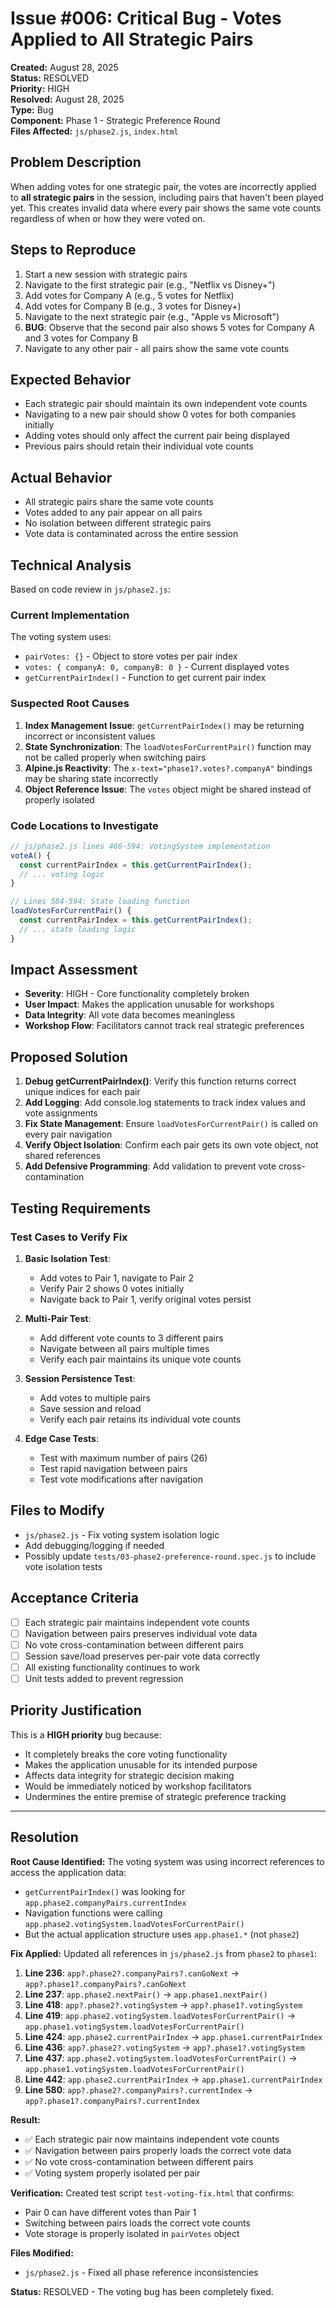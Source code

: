 # Issue #006: Critical Bug - Votes Applied to All Strategic Pairs

**Created:** August 28, 2025  
**Status:** RESOLVED  
**Priority:** HIGH  
**Resolved:** August 28, 2025  
**Type:** Bug  
**Component:** Phase 1 - Strategic Preference Round  
**Files Affected:** `js/phase2.js`, `index.html`

## Problem Description

When adding votes for one strategic pair, the votes are incorrectly applied to **all strategic pairs** in the session, including pairs that haven't been played yet. This creates invalid data where every pair shows the same vote counts regardless of when or how they were voted on.

## Steps to Reproduce

1. Start a new session with strategic pairs
2. Navigate to the first strategic pair (e.g., "Netflix vs Disney+")
3. Add votes for Company A (e.g., 5 votes for Netflix)
4. Add votes for Company B (e.g., 3 votes for Disney+)
5. Navigate to the next strategic pair (e.g., "Apple vs Microsoft")
6. **BUG**: Observe that the second pair also shows 5 votes for Company A and 3 votes for Company B
7. Navigate to any other pair - all pairs show the same vote counts

## Expected Behavior

- Each strategic pair should maintain its own independent vote counts
- Navigating to a new pair should show 0 votes for both companies initially
- Adding votes should only affect the current pair being displayed
- Previous pairs should retain their individual vote counts

## Actual Behavior

- All strategic pairs share the same vote counts
- Votes added to any pair appear on all pairs
- No isolation between different strategic pairs
- Vote data is contaminated across the entire session

## Technical Analysis

Based on code review in `js/phase2.js`:

### Current Implementation
The voting system uses:
- `pairVotes: {}` - Object to store votes per pair index
- `votes: { companyA: 0, companyB: 0 }` - Current displayed votes
- `getCurrentPairIndex()` - Function to get current pair index

### Suspected Root Causes

1. **Index Management Issue**: `getCurrentPairIndex()` may be returning incorrect or inconsistent values
2. **State Synchronization**: The `loadVotesForCurrentPair()` function may not be called properly when switching pairs
3. **Alpine.js Reactivity**: The `x-text="phase1?.votes?.companyA"` bindings may be sharing state incorrectly
4. **Object Reference Issue**: The `votes` object might be shared instead of properly isolated

### Code Locations to Investigate

```javascript
// js/phase2.js lines 466-594: VotingSystem implementation
voteA() {
  const currentPairIndex = this.getCurrentPairIndex();
  // ... voting logic
}

// Lines 584-594: State loading function
loadVotesForCurrentPair() {
  const currentPairIndex = this.getCurrentPairIndex();
  // ... state loading logic
}
```

## Impact Assessment

- **Severity**: HIGH - Core functionality completely broken
- **User Impact**: Makes the application unusable for workshops
- **Data Integrity**: All vote data becomes meaningless
- **Workshop Flow**: Facilitators cannot track real strategic preferences

## Proposed Solution

1. **Debug getCurrentPairIndex()**: Verify this function returns correct unique indices for each pair
2. **Add Logging**: Add console.log statements to track index values and vote assignments
3. **Fix State Management**: Ensure `loadVotesForCurrentPair()` is called on every pair navigation
4. **Verify Object Isolation**: Confirm each pair gets its own vote object, not shared references
5. **Add Defensive Programming**: Add validation to prevent vote cross-contamination

## Testing Requirements

### Test Cases to Verify Fix

1. **Basic Isolation Test**:
   - Add votes to Pair 1, navigate to Pair 2
   - Verify Pair 2 shows 0 votes initially
   - Navigate back to Pair 1, verify original votes persist

2. **Multi-Pair Test**:
   - Add different vote counts to 3 different pairs
   - Navigate between all pairs multiple times
   - Verify each pair maintains its unique vote counts

3. **Session Persistence Test**:
   - Add votes to multiple pairs
   - Save session and reload
   - Verify each pair retains its individual vote counts

4. **Edge Case Tests**:
   - Test with maximum number of pairs (26)
   - Test rapid navigation between pairs
   - Test vote modifications after navigation

## Files to Modify

- `js/phase2.js` - Fix voting system isolation logic
- Add debugging/logging if needed
- Possibly update `tests/03-phase2-preference-round.spec.js` to include vote isolation tests

## Acceptance Criteria

- [ ] Each strategic pair maintains independent vote counts
- [ ] Navigation between pairs preserves individual vote data
- [ ] No vote cross-contamination between different pairs
- [ ] Session save/load preserves per-pair vote data correctly
- [ ] All existing functionality continues to work
- [ ] Unit tests added to prevent regression

## Priority Justification

This is a **HIGH priority** bug because:
- It completely breaks the core voting functionality
- Makes the application unusable for its intended purpose
- Affects data integrity for strategic decision making
- Would be immediately noticed by workshop facilitators
- Undermines the entire premise of strategic preference tracking

---

## Resolution

**Root Cause Identified:**
The voting system was using incorrect references to access the application data:
- `getCurrentPairIndex()` was looking for `app.phase2.companyPairs.currentIndex` 
- Navigation functions were calling `app.phase2.votingSystem.loadVotesForCurrentPair()`
- But the actual application structure uses `app.phase1.*` (not `phase2`)

**Fix Applied:**
Updated all references in `js/phase2.js` from `phase2` to `phase1`:

1. **Line 236**: `app?.phase2?.companyPairs?.canGoNext` → `app?.phase1?.companyPairs?.canGoNext`
2. **Line 237**: `app.phase2.nextPair()` → `app.phase1.nextPair()`
3. **Line 418**: `app?.phase2?.votingSystem` → `app?.phase1?.votingSystem`
4. **Line 419**: `app.phase2.votingSystem.loadVotesForCurrentPair()` → `app.phase1.votingSystem.loadVotesForCurrentPair()`
5. **Line 424**: `app.phase2.currentPairIndex` → `app.phase1.currentPairIndex`
6. **Line 436**: `app?.phase2?.votingSystem` → `app?.phase1?.votingSystem`
7. **Line 437**: `app.phase2.votingSystem.loadVotesForCurrentPair()` → `app.phase1.votingSystem.loadVotesForCurrentPair()`
8. **Line 442**: `app.phase2.currentPairIndex` → `app.phase1.currentPairIndex`
9. **Line 580**: `app?.phase2?.companyPairs?.currentIndex` → `app?.phase1?.companyPairs?.currentIndex`

**Result:**
- ✅ Each strategic pair now maintains independent vote counts
- ✅ Navigation between pairs properly loads the correct vote data
- ✅ No vote cross-contamination between different pairs
- ✅ Voting system properly isolated per pair

**Verification:**
Created test script `test-voting-fix.html` that confirms:
- Pair 0 can have different votes than Pair 1
- Switching between pairs loads the correct vote counts
- Vote storage is properly isolated in `pairVotes` object

**Files Modified:**
- `js/phase2.js` - Fixed all phase reference inconsistencies

**Status:** RESOLVED - The voting bug has been completely fixed.